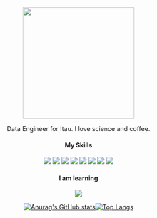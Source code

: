 <div align="center">
<img src="https://i.imgur.com/YFbootN.png" width="250" align="center">
<p>Data Engineer for Itau. I love science and coffee.</p>
    <h4 align="center" size="">My Skills</h4>
    <img src="https://img.shields.io/badge/Python-14354C?style=for-the-badge&logo=python&logoColor=white" />
    <img src= "https://img.shields.io/badge/HTML5-E34F26?style=for-the-badge&logo=html5&logoColor=white"></img>
    <img src= "https://img.shields.io/badge/CSS3-1572B6?style=for-the-badge&logo=css3&logoColor=white"></img>
    <img src= "https://img.shields.io/badge/JavaScript-F7DF1E?style=for-the-badge&logo=javascript&logoColor=black"></img>
    <img src= "https://img.shields.io/badge/MySQL-00000F?style=for-the-badge&logo=mysql&logoColor=white"></img>
    <img src="https://img.shields.io/badge/GIT-E44C30?style=for-the-badge&logo=git&logoColor=white"></img>
    <img src= "https://img.shields.io/badge/AWS-FF9900?style=for-the-badge&logo=amazonaws&logoColor=white"></img>
    <img src= "https://img.shields.io/badge/Linux-FFFFFF?style=for-the-badge&logo=linux&logoColor=orange"></img>
     <h4 align="center" size="">I am learning</h4>
    <img src="https://img.shields.io/badge/Terraform-844FBA?style=for-the-badge&logo=terraform&logoColor=white"></img>
    
[![Anurag's GitHub stats](https://github-readme-stats.vercel.app/api?username=thegvbs&show_icons=true&theme=github_dark&hide_border=true&bg_color=0000)](https://github.com/anuraghazra/github-readme-stats)[![Top Langs](https://github-readme-stats.vercel.app/api/top-langs/?username=thegvbs&layout=compact&theme=github_dark&hide_border=true&bg_color=0000)](https://github.com/anuraghazra/github-readme-stats)
</div>
